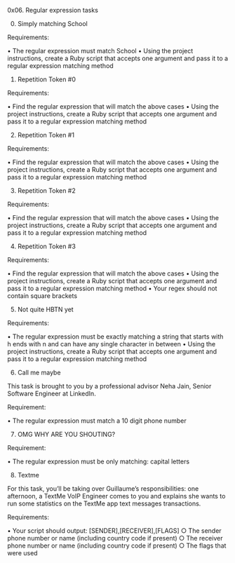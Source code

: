 0x06. Regular expression tasks

0. Simply matching School

Requirements:

• The regular expression must match School
• Using the project instructions, create a Ruby script that accepts one argument and pass it to a regular expression matching method

1. Repetition Token #0

Requirements:

• Find the regular expression that will match the above cases
• Using the project instructions, create a Ruby script that accepts one argument and pass it to a regular expression matching method

2. Repetition Token #1

Requirements:

• Find the regular expression that will match the above cases
• Using the project instructions, create a Ruby script that accepts one argument and pass it to a regular expression matching method

3. Repetition Token #2

Requirements:

• Find the regular expression that will match the above cases
• Using the project instructions, create a Ruby script that accepts one argument and pass it to a regular expression matching method

4. Repetition Token #3

Requirements:

• Find the regular expression that will match the above cases
• Using the project instructions, create a Ruby script that accepts one argument and pass it to a regular expression matching method
• Your regex should not contain square brackets

5. Not quite HBTN yet

Requirements:

• The regular expression must be exactly matching a string that starts with h ends with n and can have any single character in between
• Using the project instructions, create a Ruby script that accepts one argument and pass it to a regular expression matching method

6. Call me maybe

This task is brought to you by a professional advisor Neha Jain, Senior Software Engineer at LinkedIn.

Requirement:

• The regular expression must match a 10 digit phone number

7. OMG WHY ARE YOU SHOUTING?

Requirement:

• The regular expression must be only matching: capital letters

8. Textme

For this task, you’ll be taking over Guillaume’s responsibilities: one afternoon, a TextMe VoIP Engineer comes to you and explains she wants to run some statistics on the TextMe app text messages transactions.

Requirements:

• Your script should output: [SENDER],[RECEIVER],[FLAGS]
	○ The sender phone number or name (including country code if present)
	○ The receiver phone number or name (including country code if present)
	○ The flags that were used
